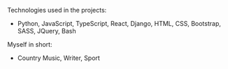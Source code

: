 Technologies used in the projects:

*   Python, JavaScript, TypeScript, React, Django, HTML, CSS, Bootstrap, SASS, JQuery, Bash

Myself in short:

* Country Music, Writer, Sport

